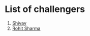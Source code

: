 # List of challengers
1. [Shivay](https://github.com/shivaylamba)
2.    [Rohit Sharma](https://github.com/rohit0033)